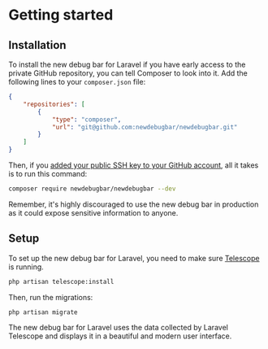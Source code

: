 # Getting started

## Installation

To install the new debug bar for Laravel if you have early access to the private GitHub repository, you can tell Composer to look into it. Add the following lines to your `composer.json` file:

```json
{
    "repositories": [
        {
            "type": "composer",
            "url": "git@github.com:newdebugbar/newdebugbar.git"
        }
    ]
}
```

Then, if you [added your public SSH key to your GitHub account](https://docs.github.com/en/authentication/connecting-to-github-with-ssh/adding-a-new-ssh-key-to-your-github-account), all it takes is to run this command:

```bash
composer require newdebugbar/newdebugbar --dev
```

Remember, it's highly discouraged to use the new debug bar in production as it could expose sensitive information to anyone.

## Setup

To set up the new debug bar for Laravel, you need to make sure [Telescope](https://laravel.com/docs/telescope) is running.

```bash
php artisan telescope:install
````

Then, run the migrations:

```bash
php artisan migrate
```

The new debug bar for Laravel uses the data collected by Laravel Telescope and displays it in a beautiful and modern user interface.
